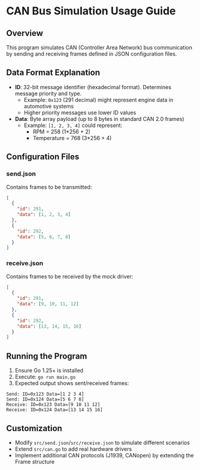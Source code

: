 # CAN Bus Simulation Usage Guide

## Overview
This program simulates CAN (Controller Area Network) bus communication by sending and receiving frames defined in JSON configuration files.

## Data Format Explanation
- **ID**: 32-bit message identifier (hexadecimal format). Determines message priority and type.
  - Example: `0x123` (291 decimal) might represent engine data in automotive systems
  - Higher priority messages use lower ID values
- **Data**: Byte array payload (up to 8 bytes in standard CAN 2.0 frames)
  - Example: `[1, 2, 3, 4]` could represent:
    - RPM = 258 (1*256 + 2)
    - Temperature = 768 (3*256 + 4)

## Configuration Files
### send.json
Contains frames to be transmitted:
```json
[
  {
    "id": 291,
    "data": [1, 2, 3, 4]
  },
  {
    "id": 292,
    "data": [5, 6, 7, 8]
  }
]
```

### receive.json
Contains frames to be received by the mock driver:
```json
[
  {
    "id": 291,
    "data": [9, 10, 11, 12]
  },
  {
    "id": 292,
    "data": [13, 14, 15, 16]
  }
]
```

## Running the Program
1. Ensure Go 1.25+ is installed
2. Execute: `go run main.go`
3. Expected output shows sent/received frames:
```
Send: ID=0x123 Data=[1 2 3 4]
Send: ID=0x124 Data=[5 6 7 8]
Receive: ID=0x123 Data=[9 10 11 12]
Receive: ID=0x124 Data=[13 14 15 16]
```

## Customization
- Modify `src/send.json`/`src/receive.json` to simulate different scenarios
- Extend `src/can.go` to add real hardware drivers
- Implement additional CAN protocols (J1939, CANopen) by extending the Frame structure